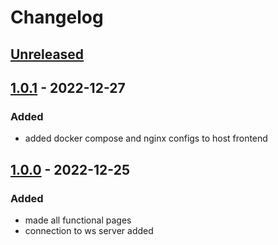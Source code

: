 # Changelog

## [Unreleased]


## [1.0.1] - 2022-12-27

### Added

- added docker compose and nginx configs to host frontend

## [1.0.0] - 2022-12-25

### Added

- made all functional pages
- connection to ws server added

<!-- ## [0.0.2] - 2022-12-07

### Added

- /


### Changed

### Deprecated

### Removed

### Fixed

### Security

## [0.0.1] - 2022-12-07

- initial release -->

<!-- Links -->
<!-- [keep a changelog]: https://keepachangelog.com/en/1.0.0/
[semantic versioning]: https://semver.org/spec/v2.0.0.html -->

<!-- Versions -->
[1.0.1]: https://github.com/maktoobgar/golang_socket_frontend/releases/tag/v1.0.1
[1.0.0]: https://github.com/maktoobgar/golang_socket_frontend/releases/tag/v1.0.0
[unreleased]: https://github.com/maktoobgar/golang_socket_frontend/compare/v1.0.1...HEAD
